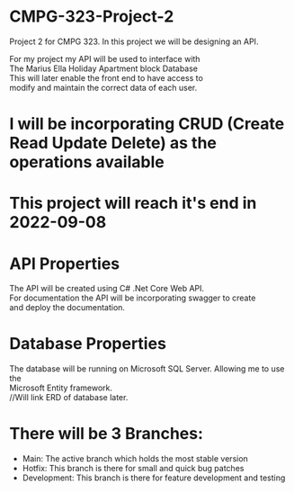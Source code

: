 <h1>CMPG-323-Project-2</h1>
<p>Project 2 for CMPG 323. In this project we will be designing an API.</p>
<p>
    For my project my API will be used to interface with<br>
    The Marius Ella Holiday Apartment block Database<br>
    This will later enable the front end to have access to<br>
    modify and maintain the correct data of each user.
</p>
<h1>I will be incorporating CRUD (Create Read Update Delete) as the operations available</h1>
<h1>This project will reach it's end in 2022-09-08</h1>
<h1>API Properties</h1>
<p>
    The API will be created using C# .Net Core Web API. <br>
    For documentation the API will be incorporating swagger to create <br>
    and deploy the documentation. <br>
</p>
<h1>Database Properties</h1>
<p>
    The database will be running on Microsoft SQL Server. Allowing me to use the <br>
    Microsoft Entity framework. <br>
    //Will link ERD of database later.
</p>
<h1>There will be 3 Branches:</h1>
<ul>
    <li>Main: The active branch which holds the most stable version</li>
    <li>Hotfix: This branch is there for small and quick bug patches</li>
    <li>Development: This branch is there for feature development and testing</li>
</ul>
<img src="https://mfdot.com/API.drawio.svg" alt="" srcset="">
